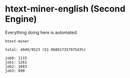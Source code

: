 # htext-miner-english (Second Engine)

Everything doing here is automated.

```
htext-miner

total: 4949/9523 (51.96891735797543%)

job0: 1115
job1: 1261
job2: 1683
job3: 890
```